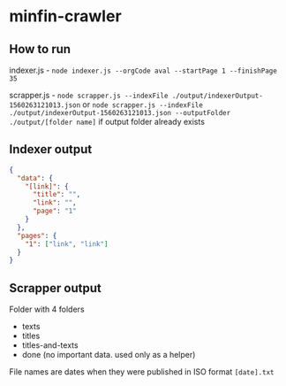 # minfin-crawler

## How to run

indexer.js - `node indexer.js --orgCode aval --startPage 1 --finishPage 35`

scrapper.js - `node scrapper.js --indexFile ./output/indexerOutput-1560263121013.json` or `node scrapper.js --indexFile ./output/indexerOutput-1560263121013.json --outputFolder ./output/[folder name]` if output folder already exists

## Indexer output
```json
{
  "data": {
    "[link]": {
      "title": "",
      "link": "",
      "page": "1"
    }
  },
  "pages": {
    "1": ["link", "link"]
  }
}
```

## Scrapper output

Folder with 4 folders
- texts
- titles
- titles-and-texts
- done (no important data. used only as a helper)

File names are dates when they were published in ISO format `[date].txt`
